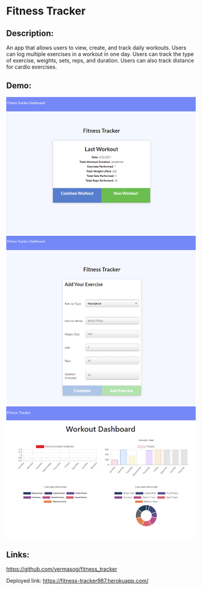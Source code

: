 # Fitness Tracker

## Description:
An app that allows users to view, create, and track daily workouts. Users can log multiple exercises in a workout in one day. Users can track the type of exercise, weights, sets, reps, and duration. Users can also track distance for cardio exercises. 

## Demo:
<img src="public\images\main.png">

<img src="public\images\exercise.png">

<img src="public\images\dashboard.png">


## Links:

https://github.com/yermasog/fitness_tracker

Deployed link: 
https://fitness-tracker987.herokuapp.com/


